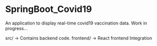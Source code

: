 # SpringBoot_Covid19
An application to display real-time covid19 vaccination data. Work in progress...

src/ -> Contains backend code.
frontend/ -> React frontend Integration
